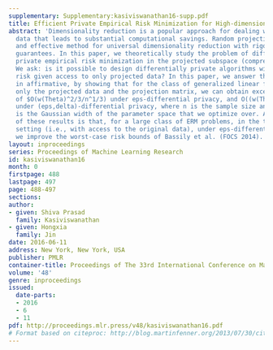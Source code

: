 ```yaml
---
supplementary: Supplementary:kasiviswanathan16-supp.pdf
title: Efficient Private Empirical Risk Minimization for High-dimensional Learning
abstract: 'Dimensionality reduction is a popular approach for dealing with high dimensional
  data that leads to substantial computational savings. Random projections are a simple
  and effective method for universal dimensionality reduction with rigorous theoretical
  guarantees. In this paper, we theoretically study the problem of differentially
  private empirical risk minimization in the projected subspace (compressed domain).
  We ask: is it possible to design differentially private algorithms with small excess
  risk given access to only projected data? In this paper, we answer this question
  in affirmative, by showing that for the class of generalized linear functions, given
  only the projected data and the projection matrix, we can obtain excess risk bounds
  of $O(w(Theta)^2/3/n^1/3) under eps-differential privacy, and O((w(Theta)/n)^1/2)$
  under (eps,delta)-differential privacy, where n is the sample size and w(Theta)
  is the Gaussian width of the parameter space that we optimize over. A simple consequence
  of these results is that, for a large class of ERM problems, in the traditional
  setting (i.e., with access to the original data), under eps-differential privacy,
  we improve the worst-case risk bounds of Bassily et al. (FOCS 2014).'
layout: inproceedings
series: Proceedings of Machine Learning Research
id: kasiviswanathan16
month: 0
firstpage: 488
lastpage: 497
page: 488-497
sections: 
author:
- given: Shiva Prasad
  family: Kasiviswanathan
- given: Hongxia
  family: Jin
date: 2016-06-11
address: New York, New York, USA
publisher: PMLR
container-title: Proceedings of The 33rd International Conference on Machine Learning
volume: '48'
genre: inproceedings
issued:
  date-parts:
  - 2016
  - 6
  - 11
pdf: http://proceedings.mlr.press/v48/kasiviswanathan16.pdf
# Format based on citeproc: http://blog.martinfenner.org/2013/07/30/citeproc-yaml-for-bibliographies/
---
```


